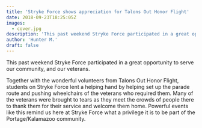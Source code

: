 ```yaml
---
title: 'Stryke Force shows appreciation for Talons Out Honor Flight'
date: 2018-09-23T18:25:05Z
images:
  - cover.jpg
description: 'This past weekend Stryke Force participated in a great opportunity to serve our community, and our veterans.'
author: 'Hunter M.'
draft: false
---
```


This past weekend Stryke Force participated in a great opportunity to serve our community, and our veterans.

<!--more-->

Together with the wonderful volunteers from Talons Out Honor Flight, students on Stryke Force lent a helping hand by helping set up the parade route and pushing wheelchairs of the veterans who required them. Many of the veterans were brought to tears as they meet the crowds of people there to thank them for their service and welcome them home. Powerful events like this remind us here at Stryke Force what a privilege it is to be part of the Portage/Kalamazoo community.
